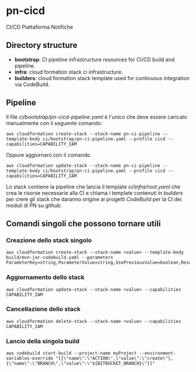 # pn-cicd 
CI/CD Piattaforma Notifiche

## Directory structure

- __bootstrap__: CI pipeline infrastructure resources for CI/CD build and pipeline.
- __infra__: cloud formation stack ci infrastructure.
- __builders__: cloud formation stack template used for continuous integration via CodeBuild.

## Pipeline 

Il file _ci/bootstrap/pn-cicd-pipeline.yaml_ è l'unico che deve essere caricato manualmente con il seguente comando:
```
aws cloudformation create-stack --stack-name pn-ci-pipeline --template-body ci/bootstrap/pn-ci-pipeline.yaml --profile cicd --capabilities=CAPABILITY_IAM
```

Oppure aggiornaro con il comando
```
aws cloudformation update-stack --stack-name pn-ci-pipeline --template-body ci/bootstrap/pn-ci-pipeline.yaml --profile cicd --capabilities=CAPABILITY_IAM
```

Lo stack contiene la pipeline che lancia il template _ci/infra/root.yaml_ che crea le risorse necessarie alla CI e
chiama i template contenuti in _builders_ per crere gli stack che daranno origine ai progetti _CodeBuild_ per la CI 
dei moduli di PN su github.

## Comandi singoli che possono tornare utili

### Creazione dello stack singolo
```
aws cloudformation create-stack --stack-name <value> --template-body build/mvn-jar-codebuild.yaml --parameters ParameterKey=string,ParameterValue=string,UsePreviousValue=boolean,ResolvedValue=string
```

### Aggiornamento dello stack
```
aws cloudformation update-stack --stack-name <value> --capabilities CAPABILITY_IAM
```

### Cancellazione dello stack
```
aws cloudformation delete-stack --stack-name <value> --capabilities CAPABILITY_IAM
```

### Lancio della singola build

```
aws codebuild start-build --project-name myProject --environment-variables-override "[{\"name\":\"ACTION\",\"value\":\"create\"},{\"name\":\"BRANCH\",\"value\":\"${BITBUCKET_BRANCH}\"}]"
```

